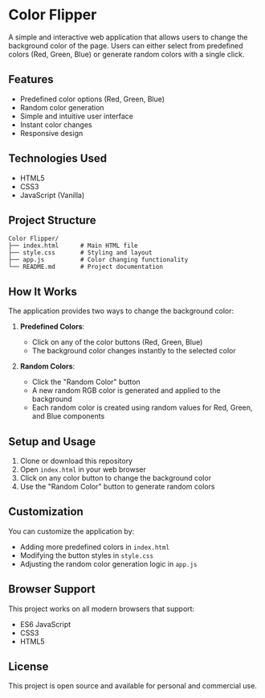 # Color Flipper

A simple and interactive web application that allows users to change the background color of the page. Users can either select from predefined colors (Red, Green, Blue) or generate random colors with a single click.

## Features

- Predefined color options (Red, Green, Blue)
- Random color generation
- Simple and intuitive user interface
- Instant color changes
- Responsive design

## Technologies Used

- HTML5
- CSS3
- JavaScript (Vanilla)

## Project Structure

```
Color Flipper/
├── index.html      # Main HTML file
├── style.css       # Styling and layout
├── app.js          # Color changing functionality
└── README.md       # Project documentation
```

## How It Works

The application provides two ways to change the background color:

1. **Predefined Colors**:
   - Click on any of the color buttons (Red, Green, Blue)
   - The background color changes instantly to the selected color

2. **Random Colors**:
   - Click the "Random Color" button
   - A new random RGB color is generated and applied to the background
   - Each random color is created using random values for Red, Green, and Blue components

## Setup and Usage

1. Clone or download this repository
2. Open `index.html` in your web browser
3. Click on any color button to change the background color
4. Use the "Random Color" button to generate random colors

## Customization

You can customize the application by:
- Adding more predefined colors in `index.html`
- Modifying the button styles in `style.css`
- Adjusting the random color generation logic in `app.js`

## Browser Support

This project works on all modern browsers that support:
- ES6 JavaScript
- CSS3
- HTML5

## License

This project is open source and available for personal and commercial use. 